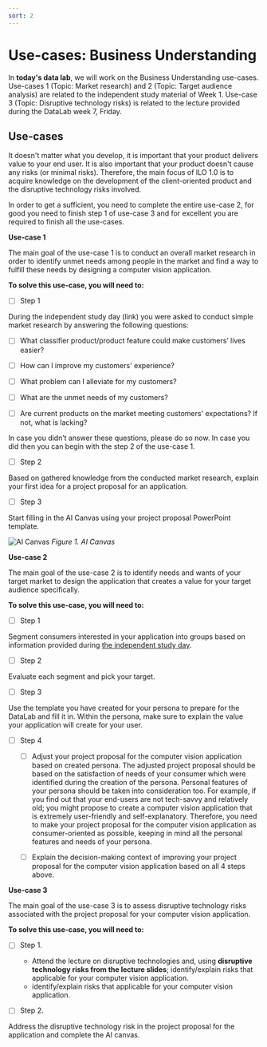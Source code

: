 ```yaml
---
sort: 2
---
```

<!-- Made this the second page and the requirments the 3rd page; both were page 3 before -->

# __Use-cases: Business Understanding__

In **today's data lab**, we will work on the Business Understanding use-cases. Use-cases 1 (Topic: Market research) and 2 (Topic: Target audience analysis) are related to the independent study material of Week 1. Use-case 3 (Topic: Disruptive technology risks) is related to the lecture provided during the DataLab week 7, Friday.
<!-- Maybe worthwile to tell them to keep iterating on their project proposal throughout the block as they keep building their model, doing XAI and designing their application? -->


## Use-cases

It doesn't matter what you develop, it is important that your product delivers value to your end user. It is also important that your product doesn't cause any risks (or minimal risks). Therefore, the main focus of ILO 1.0 is to acquire knowledge on the development of the client-oriented product and the disruptive technology risks involved.  

In order to get a sufficient, you need to complete the entire use-case 2, for good you need to finish step 1 of use-case 3 and for excellent you are required to finish all the use-cases. 
<!-- Don't they also need to complete use-case 1 for a sufficient? Or where do they complete that for?-->

__Use-case 1__

The main goal of the use-case 1 is to conduct an overall market research in order to identify unmet needs among people in the market and find a way to fulfill these needs by designing a computer vision application.

__To solve this use-case, you will need to:__

- [ ] Step 1

During the independent study day (link) you were asked to conduct simple market research by answering the following questions:

- [ ]	What classifier product/product feature could make customers’ lives easier?

- [ ] How can I improve my customers' experience?

- [ ] What problem can I alleviate for my customers?

- [ ] What are the unmet needs of my customers?

- [ ] Are current products on the market meeting customers' expectations? If not, what is lacking?


In case you didn’t answer these questions, please do so now. In case you did then you can begin with the step 2 of the use-case 1.

- [ ] Step 2

Based on gathered knowledge from the conducted market research, explain your first idea for a project proposal for an application.  
<!-- Maybe here we can let them diverge: come up with multiple ideas for their project proposal but at least 1: https://adsai.buas.nl/Study%20Content/Human-Centered%20Artificial%20Intelligence/Interaction_Information_Processing_Fundamentals.html#divergent---convergent-processes -->

- [ ] Step 3

Start filling in the AI Canvas using your project proposal PowerPoint template.

![AI Canvas](https://wearebrain.com/blog/app/uploads/2020/11/AI-Canvas-1024x496.png)
*Figure 1. AI Canvas*

__Use-case 2__

The main goal of the use-case 2 is to identify needs and wants of your target market to design the application that creates a value for your target audience specifically. 

__To solve this use-case, you will need to:__

- [ ] Step 1 

Segment consumers interested in your application into groups based on information provided during [the independent study day](https://adsai.buas.nl/Study%20Content/Business%20Understanding/BusinessUnderstanding%201.html#21-segmentation).

- [ ] Step 2

Evaluate each segment and pick your target.

- [ ] Step 3

Use the template you have created for your persona to prepare for the DataLab and fill it in.
Within the persona, make sure to explain the value your application will create for your user.

- [ ] Step 4

    - [ ] Adjust your project proposal for the computer vision application based on created persona. The adjusted project proposal should be based on the satisfaction of needs of your consumer which were identified during the creation of the persona. Personal features of your persona should be taken into consideration too. For example, if you find out that your end-users are not tech-savvy and relatively old; you might propose to create a computer vision application that is extremely user-friendly and self-explanatory. Therefore, you need to make your project proposal for the computer vision application as consumer-oriented as possible, keeping in mind all the personal features and needs of your persona. 

    - [ ] Explain the decision-making context of improving your project proposal for the computer vision application based on all 4 steps above.

__Use-case 3__

The main goal of the use-case 3 is to assess disruptive technology risks associated with the project proposal for your computer vision application. 

__To solve this use-case, you will need to:__

- [ ] Step 1.

    - Attend the lecture on disruptive technologies and, using __disruptive technology risks from the lecture slides__; identify/explain risks that applicable for your computer vision application.
    - identify/explain risks that applicable for your computer vision application.
<!-- Maybe mentoin the framework of taxonomy of distruptive technology risks; that they need to identify the type of risk. And maybe, instead of in step 2, already tell them to already fill the project proposal presentation template in straightaway? Or would you prefer them to first do it using their note file for example? -->


- [ ] Step 2.
 
Address the disruptive technology risk in the project proposal for the application and complete the AI canvas.

